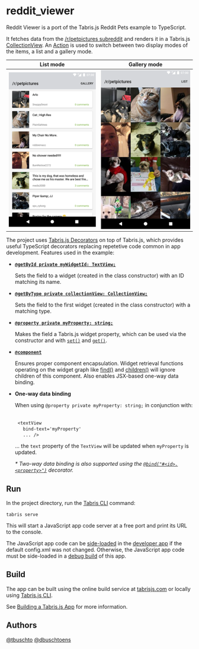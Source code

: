 # reddit_viewer

Reddit Viewer is a port of the Tabris.js Reddit Pets example to TypeScript.

It fetches data from the [/r/petpictures subreddit](https://www.reddit.com/r/petpictures/) and renders it in a Tabris.js [CollectionView](https://tabrisjs.com/documentation/latest/api/CollectionView.html). An [Action](https://tabrisjs.com/documentation/latest/api/Action.html) is used to switch between two display modes of the items, a list and a gallery mode.

|List mode|Gallery mode|
|---|---|
|![List mode](petpictures1.png)|![Gallery mode](petpictures2.png)|

The project uses [Tabris.js Decorators](github.com/eclipsesource/tabris-decorators) on top of Tabris.js, which provides useful TypeScript decorators replacing repetetive code common in app development. Features used in the example:

* [**`@getById private myWidgetId: TextView;`**](https://github.com/eclipsesource/tabris-decorators/tree/371fab73cf4b9eafdd8d16a20d11673a4ede0dbf#getbyid)

  Sets the field to a widget (created in the class constructor) with an ID matching its name.

* [**`@getByType private collectionView: CollectionView;`**](https://github.com/eclipsesource/tabris-decorators/tree/371fab73cf4b9eafdd8d16a20d11673a4ede0dbf#getbytype)

  Sets the field to the first widget (created in the class constructor) with a matching type.
  
* [**`@property private myProperty: string;`**](https://github.com/eclipsesource/tabris-decorators/tree/371fab73cf4b9eafdd8d16a20d11673a4ede0dbf#property)

  Makes the field a Tabris.js widget property, which can be used via the constructor and with [`set()`](https://tabrisjs.com/documentation/latest/api/NativeObject.html#setproperty-value) and [`get()`](https://tabrisjs.com/documentation/latest/api/NativeObject.html#getproperty). 
  
* [**`@component`**](https://github.com/eclipsesource/tabris-decorators/tree/371fab73cf4b9eafdd8d16a20d11673a4ede0dbf#component)

  Ensures proper component encapsulation. Widget retrieval functions operating on the widget graph like [find()](https://tabrisjs.com/documentation/latest/api/WidgetCollection.html#findselector) and [children()](https://tabrisjs.com/documentation/latest/api/WidgetCollection.html#childrenselector) will ignore children of this component. Also enables JSX-based one-way data binding.
  
* **One-way data binding**
  

    When using `@property private myProperty: string;` in conjunction with:
  
    ```
     <textView
       bind-text='myProperty'
       ... />
    ```
    ... the `text` property of the `TextView` will be updated when `myProperty` is updated.
    
    
    *\* Two-way data binding is also supported using the [`@bind("#<id>.<property>")`](https://github.com/eclipsesource/tabris-decorators/tree/371fab73cf4b9eafdd8d16a20d11673a4ede0dbf#bindidproperty) decorator.*

## Run

In the project directory, run the [Tabris CLI](https://www.npmjs.com/package/tabris-cli) command:

```
tabris serve
```

This will start a JavaScript app code server at a free port and print its URL to the console.

The JavaScript app code can be [side-loaded](https://tabrisjs.com/documentation/2.0/developer-app.html#the-developer-console) in the [developer app](https://tabrisjs.com/documentation/2.0/developer-app.html) if the default config.xml was not changed. Otherwise, the JavaScript app code must be side-loaded in a [debug build](https://tabrisjs.com/documentation/2.0/build.html#building-a-tabrisjs-app) of this app.
 
## Build

The app can be built using the online build service at [tabrisjs.com](https://tabrisjs.com) or locally using [Tabris.js CLI](https://www.npmjs.com/package/tabris-cli).

See [Building a Tabris.js App](https://tabrisjs.com/documentation/2.0/build.html) for more information.

## Authors

[@tbuschto](https://github.com/tbuschto)
[@dbuschtoens](https://github.com/dbuschtoens)
